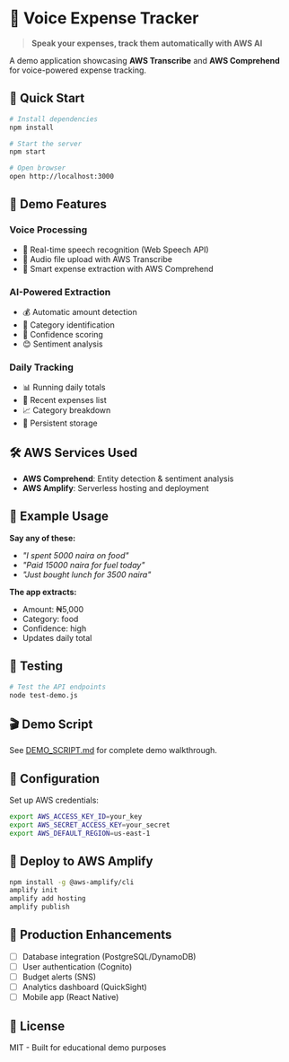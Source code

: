 # 🎤 Voice Expense Tracker

> **Speak your expenses, track them automatically with AWS AI**

A demo application showcasing **AWS Transcribe** and **AWS Comprehend** for voice-powered expense tracking.

## 🚀 Quick Start

```bash
# Install dependencies
npm install

# Start the server
npm start

# Open browser
open http://localhost:3000
```

## 🎯 Demo Features

### **Voice Processing**
- 🎤 Real-time speech recognition (Web Speech API)
- 📁 Audio file upload with AWS Transcribe
- 🧠 Smart expense extraction with AWS Comprehend

### **AI-Powered Extraction**
- 💰 Automatic amount detection
- 📂 Category identification
- 🎯 Confidence scoring
- 😊 Sentiment analysis

### **Daily Tracking**
- 📊 Running daily totals
- 📝 Recent expenses list
- 📈 Category breakdown
- 💾 Persistent storage

## 🛠️ AWS Services Used

- **AWS Comprehend**: Entity detection & sentiment analysis
- **AWS Amplify**: Serverless hosting and deployment

## 📝 Example Usage

**Say any of these:**
- *"I spent 5000 naira on food"*
- *"Paid 15000 naira for fuel today"*
- *"Just bought lunch for 3500 naira"*

**The app extracts:**
- Amount: ₦5,000
- Category: food
- Confidence: high
- Updates daily total

## 🧪 Testing

```bash
# Test the API endpoints
node test-demo.js
```

## 🎬 Demo Script

See [DEMO_SCRIPT.md](./DEMO_SCRIPT.md) for complete demo walkthrough.

## 🔧 Configuration

Set up AWS credentials:
```bash
export AWS_ACCESS_KEY_ID=your_key
export AWS_SECRET_ACCESS_KEY=your_secret
export AWS_DEFAULT_REGION=us-east-1
```

## 🚀 Deploy to AWS Amplify

```bash
npm install -g @aws-amplify/cli
amplify init
amplify add hosting
amplify publish
```

## 🚀 Production Enhancements

- [ ] Database integration (PostgreSQL/DynamoDB)
- [ ] User authentication (Cognito)
- [ ] Budget alerts (SNS)
- [ ] Analytics dashboard (QuickSight)
- [ ] Mobile app (React Native)

## 📄 License

MIT - Built for educational demo purposes